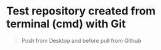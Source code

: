 
# Test repository created from terminal (cmd) with Git

> Push from Desktop and before pull from Github
